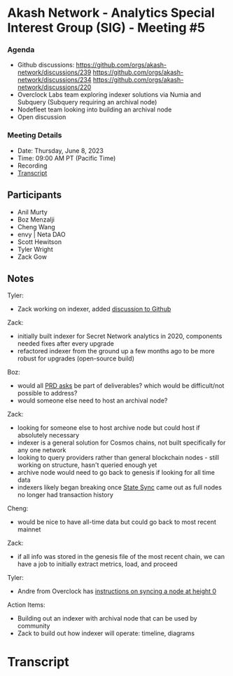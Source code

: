 # Akash Network - Analytics Special Interest Group (SIG) - Meeting #5

### **Agenda**

- Github discussions:
https://github.com/orgs/akash-network/discussions/239
https://github.com/orgs/akash-network/discussions/234
https://github.com/orgs/akash-network/discussions/220
- Overclock Labs team exploring indexer solutions via Numia and Subquery (Subquery requiring an archival node)
- Nodefleet team looking into building an archival node
- Open discussion

### **Meeting Details**

- Date: Thursday, June 8, 2023
- Time: 09:00 AM PT (Pacific Time)
- Recording
- [Transcript](#transcript)

## **Participants**

- Anil Murty
- Boz Menzalji
- Cheng Wang
- envy | Neta DAO
- Scott Hewitson
- Tyler Wright
- Zack Gow

## Notes

Tyler:
- Zack working on indexer, added [discussion to Github](https://github.com/orgs/akash-network/discussions/234)

Zack:
- initially built indexer for Secret Network analytics in 2020, components needed fixes after every upgrade
- refactored indexer from the ground up a few months ago to be more robust for upgrades (open-source build)

Boz:
- would all [PRD asks](https://github.com/akash-network/community/blob/main/sig-analytics/prd.md) be part of deliverables? which would be difficult/not possible to address?
- would someone else need to host an archival node?

Zack:
- looking for someone else to host archive node but could host if absolutely necessary
- indexer is a general solution for Cosmos chains, not built specifically for any one network
- looking to query providers rather than general blockchain nodes - still working on structure, hasn't queried enough yet
- archive node would need to go back to genesis if looking for all time data
- indexers likely began breaking once [State Sync](https://github.com/tendermint/tendermint/blob/v0.34.x/spec/abci/apps.md#state-sync) came out as full nodes no longer had transaction history

Cheng:
- would be nice to have all-time data but could go back to most recent mainnet

Zack:
- if all info was stored in the genesis file of the most recent chain, we can have a job to initially extract metrics, load, and proceed

Tyler:
- Andre from Overclock has [instructions on syncing a node at height 0](https://gist.github.com/andy108369/9da91c585500cecc4e4521f49044de15)

Action Items:
- Building out an indexer with archival node that can be used by community
- Zack to build out how indexer will operate: timeline, diagrams

# **Transcript**
